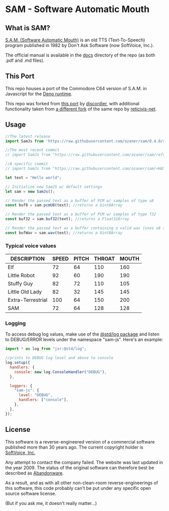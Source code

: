 # SAM - Software Automatic Mouth

## What is SAM?

[S.A.M. (Software Automatic Mouth)](https://en.wikipedia.org/wiki/Software_Automatic_Mouth)
is an old TTS (Text-To-Speech) program published in 1982 by Don't Ask Software
(now SoftVoice, Inc.).

The official manual is available in the [docs](./docs) directory of the repo (as
both .pdf and .md files).

## This Port

This repo houses a port of the Commodore C64 version of S.A.M. in Javascript for
the [Deno runtime](https://deno.com/).

This repo was forked from [this port](https://github.com/discordier/sam) by
[discordier](https://github.com/discordier), with additional functionality taken
from [a different fork](https://github.com/reticivis-net/modern-sam) of the same
repo by [reticivis-net](https://github.com/reticivis-net).

## Usage

```js
//The latest release
import SamJs from 'https://raw.githubusercontent.com/ozaner/sam/0.4.0/src/index.js';

//The most recent commit
// import SamJs from "https://raw.githubusercontent.com/ozaner/sam/refs/heads/master/src/index.js";

//A specific commit
// import SamJs from "https://raw.githubusercontent.com/ozaner/sam/<HASH>/src/index.js";

let text = "Hello world";

// Initialize new SamJS w/ default settings
let sam = new SamJs();

// Render the passed text as a buffer of PCM w/ samples of type u8
const buf8 = sam.pcmU8(text); //returns a Uint8Array

// Render the passed text as a buffer of PCM w/ samples of type f32
const buf32 = sam.buf32(text); //returns a Float32Array

// Render the passed text as a buffer containing a valid wav (uses u8 samples)
const bufWav = sam.wav(text); //returns a Uint8Array
```

### Typical voice values

| DESCRIPTION       | SPEED | PITCH | THROAT | MOUTH |
| ----------------- | ----- | ----- | ------ | ----- |
| Elf               | 72    | 64    | 110    | 160   |
| Little Robot      | 92    | 60    | 190    | 190   |
| Stuffy Guy        | 82    | 72    | 110    | 105   |
| Little Old Lady   | 82    | 32    | 145    | 145   |
| Extra-Terrestrial | 100   | 64    | 150    | 200   |
| SAM               | 72    | 64    | 128    | 128   |

### Logging

To access debug log values, make use of the
[@std/log package](https://jsr.io/@std/log) and listen to DEBUG/ERROR levels
under the namespace "sam-js". Here's an example:

```js
import * as log from "jsr:@std/log";

//prints to DEBUG log level and above to console
log.setup({
  handlers: {
    console: new log.ConsoleHandler("DEBUG"),
  },

  loggers: {
    "sam-js": {
      level: "DEBUG",
      handlers: ["console"],
    },
  },
});
```

## License

This software is a reverse-engineered version of a commercial software published
more than 30 years ago. The current copyright holder is
[SoftVoice, Inc.](https://www.text2speech.com/)

Any attempt to contact the company failed. The website was last updated in the
year 2009. The status of the original software can therefore best be described
as [Abandonware](http://en.wikipedia.org/wiki/Abandonware).

As a result, and as with all other non-clean-room reverse-engineerings of this
software, this code probably can't be put under any specific open source
software license.

(But if you ask me, it doesn't really matter...)
